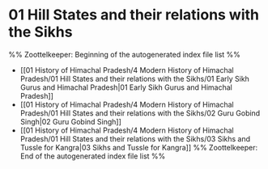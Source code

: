 # 01 Hill States and their relations with the Sikhs
%% Zoottelkeeper: Beginning of the autogenerated index file list  %%
-  [[01 History of Himachal Pradesh/4 Modern History of Himachal Pradesh/01 Hill States and their relations with the Sikhs/01 Early Sikh Gurus and Himachal Pradesh|01 Early Sikh Gurus and Himachal Pradesh]]
-  [[01 History of Himachal Pradesh/4 Modern History of Himachal Pradesh/01 Hill States and their relations with the Sikhs/02 Guru Gobind Singh|02 Guru Gobind Singh]]
-  [[01 History of Himachal Pradesh/4 Modern History of Himachal Pradesh/01 Hill States and their relations with the Sikhs/03 Sikhs and Tussle for Kangra|03 Sikhs and Tussle for Kangra]]
%% Zoottelkeeper: End of the autogenerated index file list  %%
